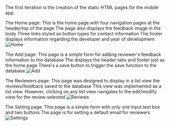 The first iteration is the creation of the static HTML pages for the mobile app.

The Home page: 
This is the home page with four navigation pages at the header/top of the page
The page also displays the feedback image in the body
Three links styled as button types for contact information
The footer displays information regarding the developer and year of development
![Home](https://github.com/Johnstanley1/MobileWebApp/assets/124546871/e807a170-9ae9-4667-9ad1-7bb9a240179c)

The Add page:
This page is a simple form for adding reviewer's feedback information to the database
The displays the header tabs and footer just as the home page
There's a save button to trigger the save function to the database
![Add](https://github.com/Johnstanley1/MobileWebApp/assets/124546871/67d79d02-0ef5-4ba4-94b9-9e2af521a182)

The Reviewers page:
This page was designed to display in a list view the reviews/feedback saved to the database
This view was implemented as a list view. However, clicking on any list view navigates to the edit/modify view for the review selected
![Reviews](https://github.com/Johnstanley1/MobileWebApp/assets/124546871/dfe9de4a-54b7-4145-ae04-039d8dc790e2)

The Setting page:
This page is a simple form with only one input text box and two buttons
The page is for setting a default email for reviewers
![Settings](https://github.com/Johnstanley1/MobileWebApp/assets/124546871/4acb9dda-21da-4671-9064-f9d661e0d751)
